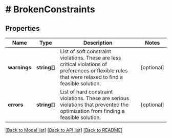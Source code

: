 # # BrokenConstraints

## Properties

Name | Type | Description | Notes
------------ | ------------- | ------------- | -------------
**warnings** | **string[]** | List of soft constraint violations. These are less critical violations of preferences or flexible rules that were relaxed to find a feasible solution. | [optional]
**errors** | **string[]** | List of hard constraint violations. These are serious violations that prevented the optimization from finding a feasible solution. | [optional]

[[Back to Model list]](../../README.md#models) [[Back to API list]](../../README.md#endpoints) [[Back to README]](../../README.md)
